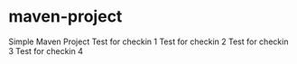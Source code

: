 # maven-project

Simple Maven Project
Test for checkin 1
Test for checkin 2
Test for checkin 3
Test for checkin 4

